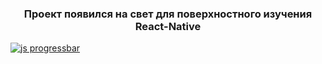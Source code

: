 <h3 align="center">Проект появился на свет для поверхностного изучения React-Native</h3>

[![js progressbar](https://readme-components.vercel.app/api?component=linearprogress&skill=css&value=50)](https://github.com/harish-sethuraman/readme-components)
